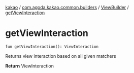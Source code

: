 [kakao](../../index.md) / [com.agoda.kakao.common.builders](../index.md) / [ViewBuilder](index.md) / [getViewInteraction](./get-view-interaction.md)

# getViewInteraction

`fun getViewInteraction(): ViewInteraction`

Returns view interaction based on all given matchers

**Return**
ViewInteraction

